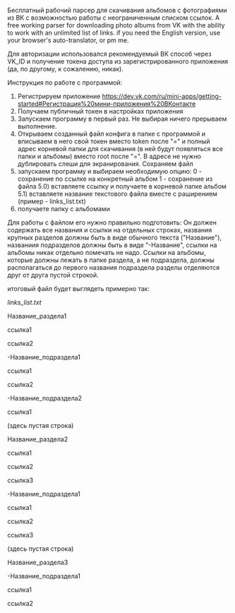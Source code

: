 Бесплатный рабочий парсер для скачивания альбомов с фотографиями из ВК с возможностью работы с неограниченным списком ссылок.
A free working parser for downloading photo albums from VK with the ability to work with an unlimited list of links. 
if you need the English version, use your browser's auto-translator, or pm me.

Для авторизации использовался рекомендуемый ВК способ через VK_ID и получение токена доступа из зарегистрированного приложения
(да, по другому, к сожалению, никак).

Инструкция по работе с программой:
1) Регистрируем приложение https://dev.vk.com/ru/mini-apps/getting-started#Регистрация%20мини-приложения%20ВКонтакте
2) Получаем публичный токен в настройках приложения
3) Запускаем программу в первый раз. Не выбирая ничего прерываем выполнение.
4) Открываем созданный файл конфига в папке с программой и вписываем в него свой токен вместо token после "="
   и полный адрес корневой папки для скачивания (в ней будут появляться все папки и альбомы) вместо root после "=".
   В адресе не нужно дублировать слеши для экранирования. Сохраняем файл
5) запускаем программу и выбираем необходимую опцию: 0 - сохранение по ссылке на конкретный альбом
                                                     1 - сохранение из файла
5.0) вставляете ссылку и получаете в корневой папке альбом
5.1) вставляете название текстового файла вместе с раширением (пример - links_list.txt)
6) получаете папку с альбомами

Для работы с файлом его нужно правильно подготовить:
Он должен содержать все названия и ссылки на отдельных строках, 
названия крупных разделов должны быть в виде обычного текста ("Название"), 
названиия подразделов должны быть в виде "-Название", 
ссылки на альбомы никак отдельно помечать не надо.
Ссылки на альбомы, которые должны лежать в папке раздела, а не подраздела, должны располагаться до первого названия подраздела
разделы отделяются друг от друга пустой строкой.

итоговый файл будет выглядеть примерно так:

*links_list.txt*

Название_раздела1

ссылка1

ссылка2

-Название_подраздела1

ссылка1

ссылка2

-Название_подраздела2

ссылка1

(здесь пустая строка)

Название_раздела2

ссылка1

ссылка2

ссылка3

-Название_подраздела1

ссылка1

ссылка2

ссылка3

(здесь пустая строка)

Название_раздела3

-Название_подраздела1

ссылка1

ссылка2

